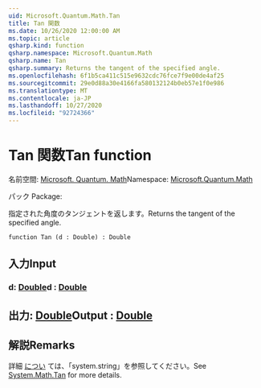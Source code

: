 ```yaml
---
uid: Microsoft.Quantum.Math.Tan
title: Tan 関数
ms.date: 10/26/2020 12:00:00 AM
ms.topic: article
qsharp.kind: function
qsharp.namespace: Microsoft.Quantum.Math
qsharp.name: Tan
qsharp.summary: Returns the tangent of the specified angle.
ms.openlocfilehash: 6f1b5ca411c515e9632cdc76fce7f9e00de4af25
ms.sourcegitcommit: 29e0d88a30e4166fa580132124b0eb57e1f0e986
ms.translationtype: MT
ms.contentlocale: ja-JP
ms.lasthandoff: 10/27/2020
ms.locfileid: "92724366"
---
```

# <a name="tan-function"></a><span data-ttu-id="68290-102">Tan 関数</span><span class="sxs-lookup"><span data-stu-id="68290-102">Tan function</span></span>

<span data-ttu-id="68290-103">名前空間: [Microsoft. Quantum. Math](xref:Microsoft.Quantum.Math)</span><span class="sxs-lookup"><span data-stu-id="68290-103">Namespace: [Microsoft.Quantum.Math](xref:Microsoft.Quantum.Math)</span></span>

<span data-ttu-id="68290-104">パック [](https://nuget.org/packages/)</span><span class="sxs-lookup"><span data-stu-id="68290-104">Package: [](https://nuget.org/packages/)</span></span>


<span data-ttu-id="68290-105">指定された角度のタンジェントを返します。</span><span class="sxs-lookup"><span data-stu-id="68290-105">Returns the tangent of the specified angle.</span></span>

```qsharp
function Tan (d : Double) : Double
```


## <a name="input"></a><span data-ttu-id="68290-106">入力</span><span class="sxs-lookup"><span data-stu-id="68290-106">Input</span></span>

### <a name="d--double"></a><span data-ttu-id="68290-107">d: [Double](xref:microsoft.quantum.lang-ref.double)</span><span class="sxs-lookup"><span data-stu-id="68290-107">d : [Double](xref:microsoft.quantum.lang-ref.double)</span></span>





## <a name="output--double"></a><span data-ttu-id="68290-108">出力: [Double](xref:microsoft.quantum.lang-ref.double)</span><span class="sxs-lookup"><span data-stu-id="68290-108">Output : [Double](xref:microsoft.quantum.lang-ref.double)</span></span>



## <a name="remarks"></a><span data-ttu-id="68290-109">解説</span><span class="sxs-lookup"><span data-stu-id="68290-109">Remarks</span></span>

<span data-ttu-id="68290-110">詳細 [につい](https://docs.microsoft.com/dotnet/api/system.math.tan) ては、「system.string」を参照してください。</span><span class="sxs-lookup"><span data-stu-id="68290-110">See [System.Math.Tan](https://docs.microsoft.com/dotnet/api/system.math.tan) for more details.</span></span>